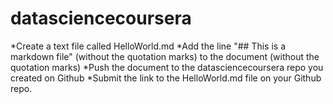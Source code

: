 # datasciencecoursera
*Create a text file called HelloWorld.md
*Add the line "## This is a markdown file" (without the quotation marks) to the document (without the quotation marks)
*Push the document to the datasciencecoursera repo you created on Github
*Submit the link to the HelloWorld.md file on your Github repo. 

